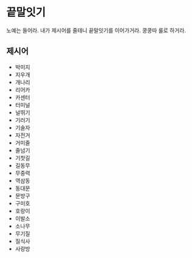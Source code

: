 # 끝말잇기

노예는 들어라. 내가 제시어를 줄테니 끝말잇기를 이어가거라.
쿵쿵따 룰로 하거라.

## 제시어

- 박미지
- 지우개
- 개나리
- 리어카
- 카센터
- 터미널
- 널뛰기
- 기러기
- 기술자
- 자전거
- 거미줄
- 줄넘기
- 기찻길
- 길동무
- 무중력
- 역삼동
- 동대문
- 문방구
- 구미호
- 호랑이
- 이발소
- 소나무
- 무기질
- 질식사
- 사랑방
